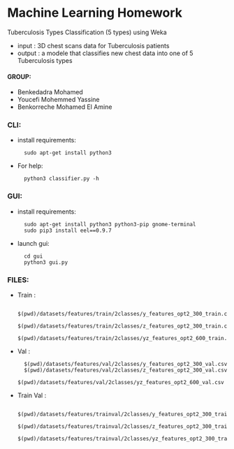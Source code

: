 # Machine Learning Homework

Tuberculosis Types Classification (5 types) using Weka

- input : 3D chest scans data for Tuberculosis patients
- output : a modele that classifies new chest data into one of 5 Tuberculosis types

#### GROUP: 
- Benkedadra Mohamed
- Youcefi Mohemmed Yassine
- Benkorreche Mohamed El Amine

### CLI:

- install requirements:

        sudo apt-get install python3

- For help:

        python3 classifier.py -h

### GUI:

- install requirements:
        
        sudo apt-get install python3 python3-pip gnome-terminal
        sudo pip3 install eel==0.9.7

- launch gui:

        cd gui
        python3 gui.py

### FILES:
- Train :
                
        $(pwd)/datasets/features/train/2classes/y_features_opt2_300_train.csv
        $(pwd)/datasets/features/train/2classes/z_features_opt2_300_train.csv
        $(pwd)/datasets/features/train/2classes/yz_features_opt2_600_train.csv
- Val :

        $(pwd)/datasets/features/val/2classes/y_features_opt2_300_val.csv
        $(pwd)/datasets/features/val/2classes/z_features_opt2_300_val.csv
        $(pwd)/datasets/features/val/2classes/yz_features_opt2_600_val.csv
- Train Val :
  
        $(pwd)/datasets/features/trainval/2classes/y_features_opt2_300_trainval.csv
        $(pwd)/datasets/features/trainval/2classes/z_features_opt2_300_trainval.csv
        $(pwd)/datasets/features/trainval/2classes/yz_features_opt2_300_trainval.csv
